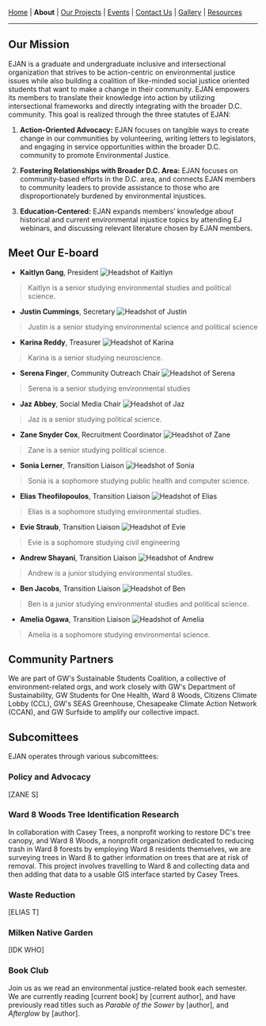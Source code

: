 [Home](index.md) | **About** | [Our Projects](projects.md) | [Events](events.md) | [Contact Us](contact.md) | [Gallery](gallery.md) | [Resources](resources.md)

---

## Our Mission
EJAN is a graduate and undergraduate inclusive and intersectional organization that strives to be action-centric on environmental justice issues while also building a coalition of like-minded social justice oriented students that want to make a change in their community.
EJAN empowers its members to translate their knowledge into action by utilizing intersectional frameworks and directly integrating with the broader D.C. community. This goal is realized through the three statutes of EJAN:
 
1. **Action-Oriented Advocacy:** EJAN focuses on tangible ways to create change in our communities by volunteering, writing letters to legislators, and engaging in service opportunities within the broader D.C. community to promote Environmental Justice.
 
2. **Fostering Relationships with Broader D.C. Area:** EJAN focuses on community-based efforts in the D.C. area, and connects EJAN members to community leaders to provide assistance to those who are disproportionately burdened by environmental injustices.
 
3. **Education-Centered:** EJAN expands members’ knowledge about historical and current environmental injustice topics by attending EJ webinars, and discussing relevant literature chosen by EJAN members.

## Meet Our E-board
- **Kaitlyn Gang**, President
![Headshot of Kaitlyn](images/kaitlyn.jpg)
>Kaitlyn is a senior studying environmental studies and political science. 
- **Justin Cummings**, Secretary
![Headshot of Justin](images/justin.jpeg)
>Justin is a senior studying environmental science and political science
- **Karina Reddy**, Treasurer
![Headshot of Karina]()
>Karina is a senior studying neuroscience.
- **Serena Finger**, Community Outreach Chair
![Headshot of Serena](images/serena.jpeg)
>Serena is a senior studying environmental studies
- **Jaz Abbey**, Social Media Chair
![Headshot of Jaz](images/jaz.jpeg)
>Jaz is a senior studying political science.
- **Zane Snyder Cox**, Recruitment Coordinator
![Headshot of Zane](images/zane.jpeg)
>Zane is a senior studying political science.
- **Sonia Lerner**, Transition Liaison
![Headshot of Sonia](images/sonia.jpeg)
>Sonia is a sophomore studying public health and computer science.
- **Elias Theofilopoulos**, Transition Liaison
![Headshot of Elias](images/elias.jpg)
>Elias is a sophomore studying environmental studies.
- **Evie Straub**, Transition Liaison
![Headshot of Evie](images/evie.jpeg)
>Evie is a sophomore studying civil engineering
- **Andrew Shayani**, Transition Liaison
![Headshot of Andrew](images/andrew.jpeg)
>Andrew is a junior studying environmental studies.
- **Ben Jacobs**, Transition Liaison
![Headshot of Ben](images/ben.jpeg)
>Ben is a junior studying environmental studies and political science.
- **Amelia Ogawa**, Transition Liaison
![Headshot of Amelia](images/amelia.jpeg)
>Amelia is a sophomore studying environmental science.

## Community Partners
We are part of GW's Sustainable Students Coalition, a collective of environment-related orgs, and work closely with GW's Department of Sustainability, GW Students for One Health, Ward 8 Woods, Citizens Climate Lobby (CCL), GW's SEAS Greenhouse, Chesapeake Climate Action Network (CCAN), and GW Surfside to amplify our collective impact.

## Subcomittees

EJAN operates through various subcomittees:
### Policy and Advocacy
[ZANE S]

### Ward 8 Woods Tree Identification Research
In collaboration with Casey Trees, a nonprofit working to restore DC's tree canopy, and Ward 8 Woods, a nonprofit organization dedicated to reducing trash in Ward 8 forests by employing Ward 8 residents themselves, we are surveying trees in Ward 8 to gather information on trees that are at risk of removal. This project involves travelling to Ward 8 and collecting data and then adding that data to a usable GIS interface started by Casey Trees.

### Waste Reduction
[ELIAS T]

### Milken Native Garden
[IDK WHO]

### Book Club
Join us as we read an environmental justice-related book each semester. We are currently reading [current book] by [current author], and have previously read titles such as *Parable of the Sower* by [author], and *Afterglow* by [author].